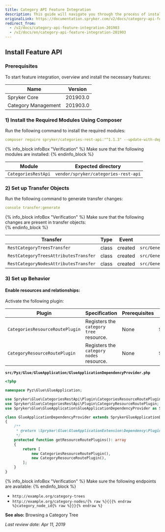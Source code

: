 ```yaml
---
title: Category API Feature Integration
description: This guide will navigate you through the process of installing and configuring the Category API feature in Spryker OS.
originalLink: https://documentation.spryker.com/v2/docs/category-api-feature-integration-201903
redirect_from:
  - /v2/docs/category-api-feature-integration-201903
  - /v2/docs/en/category-api-feature-integration-201903
---
```


## Install Feature API
### Prerequisites
To start feature integration, overview and install the necessary features:

| Name |Version  |
| --- | --- |
| Spryker Core |201903.0  |
| Category Management |201903.0  |

### 1) Install the Required Modules Using Composer

Run the following command to install the required modules:
```yaml
composer require spryker/categories-rest-api:"^1.1.3" --update-with-dependencies
```

{% info_block infoBox "Verification" %}
Make sure that the following modules are installed:
{% endinfo_block %}

| Module | Expected directory |
| --- | --- |
| `CategoriesRestApi` | `vendor/spryker/categories-rest-api` |

### 2) Set up Transfer Objects

Run the following command to generate transfer changes:
```yaml
console transfer:generate
```

{% info_block infoBox "Verification" %}
Make sure that the following changes are present in transfer objects:	
{% endinfo_block %}

| Transfer | Type | Event | Path |
| --- | --- | --- | --- |
| `RestCategoryTreesTransfer` | class | created | `src/Generated/Shared/Transfer/RestCategoryTreesTransfer` |
| `RestCategoryTreesAttributesTransfer` | class | created | `src/Generated/Shared/Transfer/RestCategoryTreesAttributesTransfer` |
| `RestCategoryNodesAttributesTransfer` | class | created | `src/Generated/Shared/Transfer/RestCategoryNodesAttributesTransfer` |

### 3) Set up Behavior
#### Enable resources and relationships:

Activate the following plugin:

| Plugin |Specification  | Prerequisites | Namespace |
| --- | --- | --- | --- |
| `CategoriesResourceRoutePlugin` | Registers the `category tree` resource.	 | None | `Spryker\Glue\CategoriesRestApi\Plugin` |
| `CategoryResourceRoutePlugin	` | Registers the `category nodes` resource. | None | `Spryker\Glue\CategoriesRestApi\Plugin` |

**`src/Pyz/Glue/GlueApplication/GlueApplicationDependencyProvider.php`**
```php
<?php

namespace Pyz\Glue\GlueApplication;

use Spryker\Glue\CategoriesRestApi\Plugin\CategoriesResourceRoutePlugin;
use Spryker\Glue\CategoriesRestApi\Plugin\CategoryResourceRoutePlugin;
use Spryker\Glue\GlueApplication\GlueApplicationDependencyProvider as SprykerGlueApplicationDependencyProvider;

class GlueApplicationDependencyProvider extends SprykerGlueApplicationDependencyProvider
{
    /**
     * @return \Spryker\Glue\GlueApplicationExtension\Dependency\Plugin\ResourceRoutePluginInterface[]
     */
    protected function getResourceRoutePlugins(): array
    {
        return [
            new CategoriesResourceRoutePlugin(),
            new CategoryResourceRoutePlugin(),
        ];
    }
}
```

{% info_block infoBox "Verification" %}
Make sure the following endpoints are available:
{% endinfo_block %}

* `http://example.org/category-trees`
* `http://example.org/category-nodes/{% raw %}{{{% endraw %}category_node_id{% raw %}}}{% endraw %}`

**See also:**
Browsing a Category Tree

_Last review date: Apr 11, 2019_

